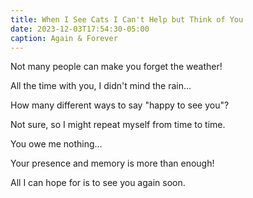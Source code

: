 ```yaml
---
title: When I See Cats I Can't Help but Think of You
date: 2023-12-03T17:54:30-05:00
caption: Again & Forever
---
```


Not many people can make you forget the weather&excl;

All the time with you&comma; I didn&apos;t mind the rain&hellip;

How many different ways to say &quot;happy to see you&quot;&quest;

Not sure&comma; so I might repeat myself from time to time&period;

You owe me nothing&hellip;

Your presence and memory is more than enough&excl;

All I can hope for is to see you again soon&period;
